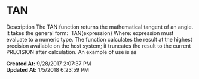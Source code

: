 # TAN

Description The TAN function returns the mathematical tangent of an angle. It takes the general form:  TAN(expression) Where: expression must evaluate to a numeric type. The function calculates the result at the highest precision available on the host system; it truncates the result to the current PRECISION after calculation. An example of use is as  

**Created At:** 9/28/2017 2:07:37 PM  
**Updated At:** 1/5/2018 6:23:59 PM  

